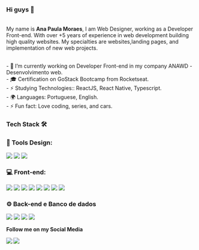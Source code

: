 ### Hi guys 👋


<br/>My name is <strong>Ana Paula Moraes</strong>, I am Web Designer, working as a Developer Front-end. With over +5 years of experience in web development building high quality websites. My specialties are websites,landing pages, and implementation of new web projects.

<br/> - 🔭 I’m currently working on Developer Front-end in my company ANAWD -Desenvolvimento web.
<br/> - 🎓 Certification on GoStack Bootcamp from Rocketseat.
<br/> - ⚡ Studying Technologies:: ReactJS, React Native, Typescript.
<br/> - 🌍 Languages: Portuguese, English.
<br/> - ⚡ Fun fact: Love coding, series, and cars.

### Tech Stack 🛠  

### 🎨 Tools Design:
<span><img src="https://img.shields.io/badge/-Figma-333333?style=flat&logo=figma"/></span>
<img src="https://img.shields.io/badge/-Zeplin-333333?style=flat&logo=zeplin"/>
<img src="https://img.shields.io/badge/-Photoshop-333333?style=flat&logo=photoshop"/>


### 💻  Front-end:
<span><img src="https://img.shields.io/badge/-HTML-333333?style=flat&logo=HTML5"/></span>
<img src="https://img.shields.io/badge/-CSS-333333?style=flat&logo=CSS3&logoColor=1572B6"/>
<img src="https://img.shields.io/badge/-JavaScript-333333?style=flat&logo=javascript"/>
<img src="https://img.shields.io/badge/-WordPress-333333?style=flat&logo=wordpress"/>
<img src="https://img.shields.io/badge/-Bootstrap-333333?style=flat&logo=bootstrap"/>
<img src="https://img.shields.io/badge/-Sass-333333?style=flat&logo=sass"/>
<img src="https://img.shields.io/badge/-React-333333?style=flat&logo=react"/>
<img src="https://img.shields.io/badge/-React%20Native-333333?style=flat&logo=react"/>


### ⚙️  Back-end e Banco de dados
<span><img src="https://img.shields.io/badge/-PHP-333333?style=flat&logo=php"/></span>
<img src="https://img.shields.io/badge/-MYSQL-333333?style=flat&logo=mysql"/>
<img src="https://img.shields.io/badge/-Node.js-333333?style=flat&logo=node.js"/>
<img src="https://img.shields.io/badge/-MongoDB-333333?style=flat&logo=mongodb"/>


<strong> Follow me on my Social Media <strong/>
  
<span><img src="https://img.shields.io/badge/-Instagram-BED502?style=flat-square&labelColor=3D4045&logo=instagram&logoColor=white&link=https://www.instagram.com/anawddev/" /></span>
<img src="https://img.shields.io/badge/-LinkedIn-BED502?style=flat-square&labelColor=3D4045&logo=LinkedIn&logoColor=white&link=https://www.linkedin.com/in/ana-paula-moraes-9b081a21/" />
